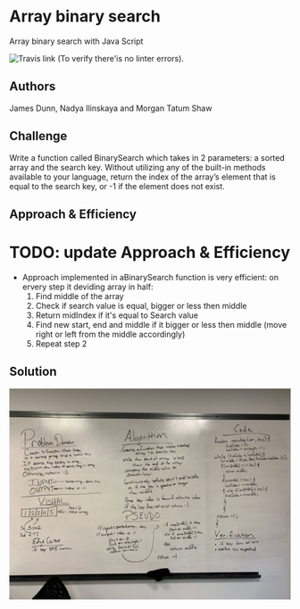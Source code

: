 # Array binary search
Array binary search with Java Script

![Travis link ](https://travis-ci.com/NadyaIlinskiy/data-structures-and-algorithms-2 )
(To verify there'is no linter errors).


## Authors
James Dunn, Nadya Ilinskaya and Morgan Tatum Shaw 

## Challenge
Write a function called BinarySearch which takes in 2 parameters: a sorted array and the search key. Without utilizing any of the built-in methods available to your language, return the index of the array’s element that is equal to the search key, or -1 if the element does not exist.

## Approach & Efficiency
# TODO: update Approach & Efficiency
* Approach implemented in aBinarySearch function is very efficient: on ervery step it deviding array in half:
    1. Find middle of the array 
    2. Check if search value is equal, bigger or less then middle 
    3. Return midIndex if it's equal to Search value
    4. Find new start, end and middle if it bigger or less then middle (move right or left from the middle accordingly) 
    5. Repeat step 2


## Solution

![solution for binarySearch](/assets/array-binary-search.jpg)